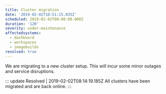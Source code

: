 ```yaml
---
title: Cluster migration
date: '2019-02-02T10:51:15.035Z'
scheduled: 2019-02-02T08:00:00.000Z
duration: '120'
severity: under-maintenance
affectedsystems:
  - dashboard
  - workspaces
  - imagebuilds
resolved: true
---
```

We are migrating to a new cluster setup. This will incur some minor outages and service disruptions.

<!--- language code: en -->
::: update Resolved | 2019-02-02T08:14:19.185Z
All clusters have been migrated and are back online.
:::
